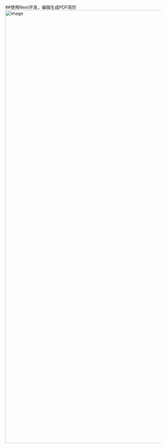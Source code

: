 ##使用Next开发，编辑生成PDF简历
<img width="1404" alt="image" src="https://github.com/QingYuanO/g-resume/assets/42159029/c2f74dcb-d08e-4fc2-91d4-c87227b2c388">

